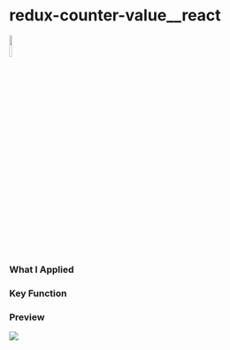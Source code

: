 # redux-counter-value__react

<a href="#"><img width="10%" src="https://img.shields.io/badge/React-005FED?style=flat-square&logo=React&logoColor=white"/></a>

### What I Applied


### Key Function


### Preview
<a href="#"><img src="https://user-images.githubusercontent.com/84049077/169443627-b7841299-468b-47f0-b144-2df06e5095e9.gif"/></a>
